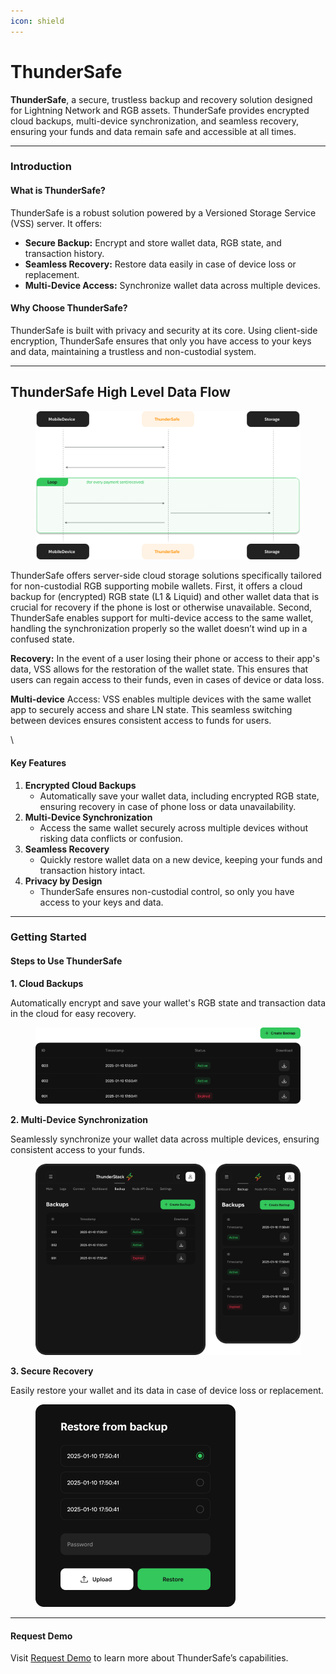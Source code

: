 ```yaml
---
icon: shield
---
```


# ThunderSafe

**ThunderSafe**, a secure, trustless backup and recovery solution designed for Lightning Network and RGB assets. ThunderSafe provides encrypted cloud backups, multi-device synchronization, and seamless recovery, ensuring your funds and data remain safe and accessible at all times.

***

### Introduction

#### What is ThunderSafe?

ThunderSafe is a robust solution powered by a Versioned Storage Service (VSS) server. It offers:

* **Secure Backup:** Encrypt and store wallet data, RGB state, and transaction history.
* **Seamless Recovery:** Restore data easily in case of device loss or replacement.
* **Multi-Device Access:** Synchronize wallet data across multiple devices.

#### Why Choose ThunderSafe?

ThunderSafe is built with privacy and security at its core. Using client-side encryption, ThunderSafe ensures that only you have access to your keys and data, maintaining a trustless and non-custodial system.

***

## ThunderSafe High Level Data Flow

<figure><img src="../.gitbook/assets/vss-diagram.png" alt=""><figcaption></figcaption></figure>

ThunderSafe offers server-side cloud storage solutions specifically tailored for non-custodial RGB supporting mobile wallets. First, it offers a cloud backup for (encrypted) RGB state (L1 & Liquid) and other wallet data that is crucial for recovery if the phone is lost or otherwise unavailable. Second, ThunderSafe enables support for multi-device access to the same wallet, handling the synchronization properly so the wallet doesn’t wind up in a confused state.

**Recovery:** In the event of a user losing their phone or access to their app's data, VSS allows for the restoration of the wallet state. This ensures that users can regain access to their funds, even in cases of device or data loss.

**Multi-device** Access: VSS enables multiple devices with the same wallet app to securely access and share LN state. This seamless switching between devices ensures consistent access to funds for users.

\


#### Key Features

1. **Encrypted Cloud Backups**
   * Automatically save your wallet data, including encrypted RGB state, ensuring recovery in case of phone loss or data unavailability.
2. **Multi-Device Synchronization**
   * Access the same wallet securely across multiple devices without risking data conflicts or confusion.
3. **Seamless Recovery**
   * Quickly restore wallet data on a new device, keeping your funds and transaction history intact.
4. **Privacy by Design**
   * ThunderSafe ensures non-custodial control, so only you have access to your keys and data.

***

### Getting Started

#### Steps to Use ThunderSafe

**1. Cloud Backups**

Automatically encrypt and save your wallet's RGB state and transaction data in the cloud for easy recovery.

<figure><img src="../.gitbook/assets/01.png" alt=""><figcaption></figcaption></figure>

**2. Multi-Device Synchronization**

Seamlessly synchronize your wallet data across multiple devices, ensuring consistent access to your funds.

<figure><img src="../.gitbook/assets/02.png" alt=""><figcaption></figcaption></figure>

**3. Secure Recovery**

Easily restore your wallet and its data in case of device loss or replacement.

<figure><img src="../.gitbook/assets/03.png" alt=""><figcaption></figcaption></figure>

***

#### Request Demo

Visit [Request Demo](https://www.thunderstack.org/?demo=true) to learn more about ThunderSafe’s capabilities.
